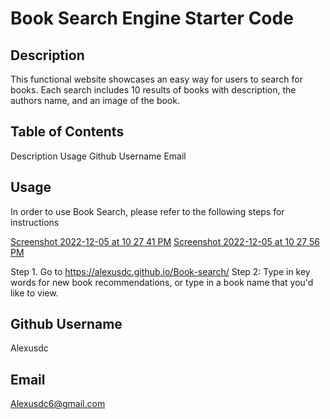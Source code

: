 # Book Search Engine Starter Code

  ## Description 
  This functional website showcases an easy way for users to search for books. Each search includes 10 results of books with description, the authors name, and an image of the book. 
  ## Table of Contents 
  Description 
  Usage 
  Github Username 
  Email
  ## Usage 
  In order to use Book Search, please refer to the following steps for instructions 

  [Screenshot 2022-12-05 at 10 27 41 PM](https://user-images.githubusercontent.com/106570615/205837654-90c53929-6fa6-48b9-83a3-55d23532b6bf.png)
  [Screenshot 2022-12-05 at 10 27 56 PM](https://user-images.githubusercontent.com/106570615/205837693-34e28d6f-e92b-4b69-8654-460d59acb00e.png)
  
  Step 1. Go to https://alexusdc.github.io/Book-search/
  Step 2: Type in key words for new book recommendations, or type in a book name that you'd like to view.
  ## Github Username 
  Alexusdc
  ## Email
  Alexusdc6@gmail.com